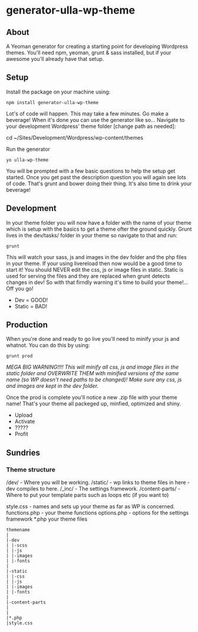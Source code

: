 # generator-ulla-wp-theme

## About

A Yeoman generator for creating a starting point for developing Wordpress themes. You'll need npm, yeoman, grunt & sass installed, but if your awesome you'll already have that setup.

## Setup

Install the package on your machine using:

    npm install generator-ulla-wp-theme

Lot's of code will happen. This may take a few minutes. Go make a beverage! When it's done you can use the generator like so... Navigate to your development Wordpress' theme folder [change path as needed]:

   cd ~/Sites/Development/Wordpress/wp-content/themes

Run the generator

    yo ulla-wp-theme

You will be prompted with a few basic questions to help the setup get started. Once you get past the description question you will again see lots of code. That's grunt and bower doing their thing. It's also time to drink your beverage!

## Development

In your theme folder you will now have a folder with the name of your theme which is setup with the basics to get a theme ofter the ground quickly. Grunt lives in the dev/tasks/ folder in your theme so navigate to that and run:

    grunt

This will watch your sass, js and images in the dev folder and the php files in your theme. If your using livereload then now would be a good time to start it! You should NEVER edit the css, js or image files in static. Static is used for serving the files and they are replaced when grunt detects changes in dev! So with that firndly warning it's time to build your theme!... Off you go!

* Dev = GOOD!
* Static = BAD!

## Production

When you're done and ready to go live you'll need to minify your js and whatnot. You can do this by using:

    grunt prod

*MEGA BIG WARNING!!!! This will minify all css, js and image files in the static folder and OVERWRITE THEM with minified versions of the same name (so WP doesn't need paths to be changed)! Make sure any css, js and images are kept in the dev folder.*

Once the prod is complete you'll notice a new .zip file with your theme name! That's your theme all packeged up, minfied, optimized and shiny.

* Upload
* Activate
* ?????
* Profit



## Sundries

### Theme structure

/dev/ - Where you will be working.
/static/ - wp links to theme files in here - dev compiles to here.
/_inc/ - The settings framework.
/content-parts/ - Where to put your template parts such as loops etc (if you want to)

style.css - names and sets up your theme as far as WP is concerned.
functions.php - your theme functions
options.php - options for the settings framework
*.php your theme files

    themename
    |
    |-dev
    | |-scss
    | |-js
    | |-images
    | |-fonts
    |
    |-static
    | |-css
    | |-js
    | |-images
    | |-fonts
    |
    |-content-parts
    |
    |
    |*.php
    |style.css

